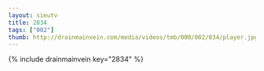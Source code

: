 ```yaml
--- 
layout: sieutv
title: 2834
tags: ["002"]
thumb: http://drainmainvein.com/media/videos/tmb/000/002/834/player.jpg
---
```

{% include drainmainvein key="2834" %} 
